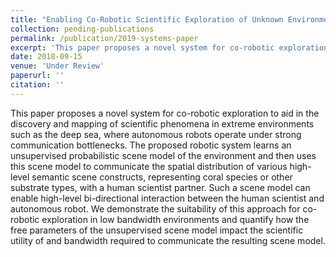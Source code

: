 ```yaml
---
title: "Enabling Co-Robotic Scientific Exploration of Unknown Environments over a Low Bandwidth Communication Channel"
collection: pending-publications
permalink: /publication/2019-systems-paper
excerpt: 'This paper proposes a novel system for co-robotic exploration to aid in the discovery and mapping of scientific phenomena in extreme environments such as the deep sea, where autonomous robots operate under strong communication bottlenecks.'
date: 2018-09-15
venue: 'Under Review'
paperurl: ''
citation: ''
---
```


This paper proposes a novel system for co-robotic exploration to aid in the discovery and mapping of scientific phenomena in extreme environments such as the deep sea, where autonomous robots operate under strong communication bottlenecks. The proposed robotic system learns an unsupervised probabilistic scene model of the environment and then uses this scene model to communicate the spatial distribution of various high-level semantic scene constructs, representing coral species or other substrate types, with a human scientist partner. Such a scene model can enable high-level bi-directional interaction between the human scientist and autonomous robot. We demonstrate the suitability of this approach for co-robotic exploration in low bandwidth environments and quantify how the free parameters of the unsupervised scene model impact the scientific utility of and bandwidth required to communicate the resulting scene model.

[//]: # (TODO: Add citation)

